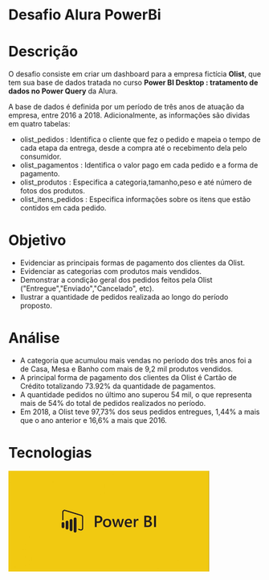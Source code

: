# Desafio Alura PowerBi

# Descrição
O desafio consiste em criar um dashboard para a empresa fictícia <b>Olist</b>, 
que tem sua base de dados tratada no curso <b>Power BI Desktop : tratamento de dados no Power Query</b> da Alura.

A base de dados é definida por um período de três anos de atuação da empresa, entre 2016 a 2018. Adicionalmente, as informações são dividas em quatro tabelas:
- olist_pedidos : Identifica o cliente que fez o pedido e mapeia o tempo de cada etapa da entrega, desde a compra até o recebimento dela pelo consumidor.
- olist_pagamentos : Identifica o valor pago em cada pedido e a forma de pagamento.
- olist_produtos : Especifica a categoria,tamanho,peso e até número de fotos dos produtos.
- olist_itens_pedidos : Especifica informações sobre os itens que estão contidos em cada pedido.
# Objetivo
- Evidenciar as principais formas de pagamento dos clientes da Olist.
- Evidenciar as categorias com produtos mais vendidos.
- Demonstrar a condição geral dos pedidos feitos pela Olist ("Entregue","Enviado","Cancelado", etc).
- Ilustrar a quantidade de pedidos realizada ao longo do período proposto.
# Análise
- A categoria que acumulou mais vendas no período dos três anos foi a de Casa, Mesa e Banho com mais de 9,2 mil produtos vendidos.
- A principal forma de pagamento dos clientes da Olist é Cartão de Crédito totalizando 73.92% da quantidade de pagamentos.
- A quantidade pedidos no último ano superou 54 mil, o que representa mais de 54% do total de pedidos realizados no período.
- Em 2018, a Olist teve 97,73% dos seus pedidos entregues, 1,44% a mais que o ano anterior e 16,6% a mais que 2016.
# Tecnologias

<img src="logo pbi.png" width="400" alt="Power BI logo">




